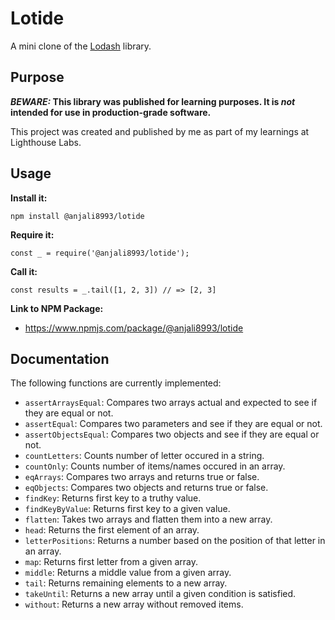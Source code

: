 # Lotide

A mini clone of the [Lodash](https://lodash.com) library.

## Purpose

**_BEWARE:_ This library was published for learning purposes. It is _not_ intended for use in production-grade software.**

This project was created and published by me as part of my learnings at Lighthouse Labs. 

## Usage

**Install it:**

`npm install @anjali8993/lotide`

**Require it:**

`const _ = require('@anjali8993/lotide');`

**Call it:**

`const results = _.tail([1, 2, 3]) // => [2, 3]`

**Link to NPM Package:**
* https://www.npmjs.com/package/@anjali8993/lotide
## Documentation

The following functions are currently implemented:

* `assertArraysEqual`: Compares two arrays actual and expected to see if they are equal or not.
* `assertEqual`: Compares two parameters and see if they are equal or not.
* `assertObjectsEqual`: Compares two objects and see if they are equal or not.
* `countLetters`: Counts number of letter occured in a string.
* `countOnly`: Counts number of items/names occured in an array.
* `eqArrays`: Compares two arrays and returns true or false.
* `eqObjects`: Compares two objects and returns true or false.
* `findKey`: Returns first key to a truthy value.
* `findKeyByValue`: Returns first key to a given value.
* `flatten`: Takes two arrays and flatten them into a new array.
* `head`: Returns the first element of an array.
* `letterPositions`: Returns a number based on the position of that letter in an array.
* `map`: Returns first letter from a given array.
* `middle`: Returns a middle value from a given array.
* `tail`: Returns remaining elements to a new array.
* `takeUntil`: Returns a new array until a given condition is satisfied.
* `without`: Returns a new array without removed items.